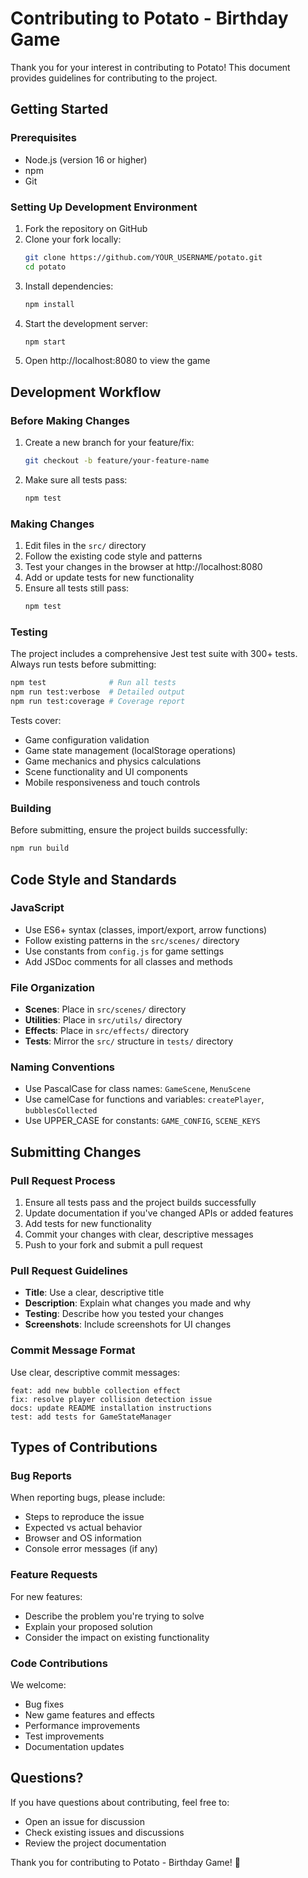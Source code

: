 # Contributing to Potato - Birthday Game

Thank you for your interest in contributing to Potato! This document provides guidelines for contributing to the project.

## Getting Started

### Prerequisites
- Node.js (version 16 or higher)
- npm
- Git

### Setting Up Development Environment

1. Fork the repository on GitHub
2. Clone your fork locally:
   ```bash
   git clone https://github.com/YOUR_USERNAME/potato.git
   cd potato
   ```
3. Install dependencies:
   ```bash
   npm install
   ```
4. Start the development server:
   ```bash
   npm start
   ```
5. Open http://localhost:8080 to view the game

## Development Workflow

### Before Making Changes
1. Create a new branch for your feature/fix:
   ```bash
   git checkout -b feature/your-feature-name
   ```
2. Make sure all tests pass:
   ```bash
   npm test
   ```

### Making Changes
1. Edit files in the `src/` directory
2. Follow the existing code style and patterns
3. Test your changes in the browser at http://localhost:8080
4. Add or update tests for new functionality
5. Ensure all tests still pass:
   ```bash
   npm test
   ```

### Testing
The project includes a comprehensive Jest test suite with 300+ tests. Always run tests before submitting:

```bash
npm test              # Run all tests
npm run test:verbose  # Detailed output
npm run test:coverage # Coverage report
```

Tests cover:
- Game configuration validation
- Game state management (localStorage operations)
- Game mechanics and physics calculations
- Scene functionality and UI components
- Mobile responsiveness and touch controls

### Building
Before submitting, ensure the project builds successfully:
```bash
npm run build
```

## Code Style and Standards

### JavaScript
- Use ES6+ syntax (classes, import/export, arrow functions)
- Follow existing patterns in the `src/scenes/` directory
- Use constants from `config.js` for game settings
- Add JSDoc comments for all classes and methods

### File Organization
- **Scenes**: Place in `src/scenes/` directory
- **Utilities**: Place in `src/utils/` directory
- **Effects**: Place in `src/effects/` directory
- **Tests**: Mirror the `src/` structure in `tests/` directory

### Naming Conventions
- Use PascalCase for class names: `GameScene`, `MenuScene`
- Use camelCase for functions and variables: `createPlayer`, `bubblesCollected`
- Use UPPER_CASE for constants: `GAME_CONFIG`, `SCENE_KEYS`

## Submitting Changes

### Pull Request Process
1. Ensure all tests pass and the project builds successfully
2. Update documentation if you've changed APIs or added features
3. Add tests for new functionality
4. Commit your changes with clear, descriptive messages
5. Push to your fork and submit a pull request

### Pull Request Guidelines
- **Title**: Use a clear, descriptive title
- **Description**: Explain what changes you made and why
- **Testing**: Describe how you tested your changes
- **Screenshots**: Include screenshots for UI changes

### Commit Message Format
Use clear, descriptive commit messages:
```
feat: add new bubble collection effect
fix: resolve player collision detection issue
docs: update README installation instructions
test: add tests for GameStateManager
```

## Types of Contributions

### Bug Reports
When reporting bugs, please include:
- Steps to reproduce the issue
- Expected vs actual behavior
- Browser and OS information
- Console error messages (if any)

### Feature Requests
For new features:
- Describe the problem you're trying to solve
- Explain your proposed solution
- Consider the impact on existing functionality

### Code Contributions
We welcome:
- Bug fixes
- New game features and effects
- Performance improvements
- Test improvements
- Documentation updates



## Questions?

If you have questions about contributing, feel free to:
- Open an issue for discussion
- Check existing issues and discussions
- Review the project documentation

Thank you for contributing to Potato - Birthday Game! 🎉